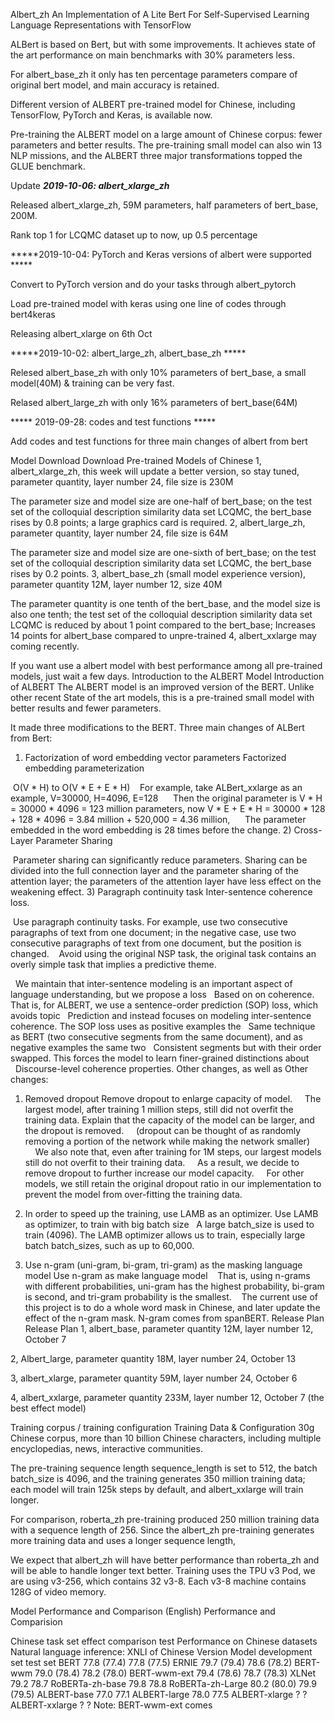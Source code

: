Albert_zh
An Implementation of A Lite Bert For Self-Supervised Learning Language Representations with TensorFlow

ALBert is based on Bert, but with some improvements. It achieves state of the art performance on main benchmarks with 30% parameters less.

For albert_base_zh it only has ten percentage parameters compare of original bert model, and main accuracy is retained.

Different version of ALBERT pre-trained model for Chinese, including TensorFlow, PyTorch and Keras, is available now.

Pre-training the ALBERT model on a large amount of Chinese corpus: fewer parameters and better results. The pre-training small model can also win 13 NLP missions, and the ALBERT three major transformations topped the GLUE benchmark.

Update
*****2019-10-06: albert_xlarge_zh*****

Released albert_xlarge_zh, 59M parameters, half parameters of bert_base, 200M.

Rank top 1 for LCQMC dataset up to now, up 0.5 percentage

*****2019-10-04: PyTorch and Keras versions of albert were supported *****

Convert to PyTorch version and do your tasks through albert_pytorch

Load pre-trained model with keras using one line of codes through bert4keras

Releasing albert_xlarge on 6th Oct

*****2019-10-02: albert_large_zh, albert_base_zh *****

Relesed albert_base_zh with only 10% parameters of bert_base, a small model(40M) & training can be very fast.

Relased albert_large_zh with only 16% parameters of bert_base(64M)

***** 2019-09-28: codes and test functions *****

Add codes and test functions for three main changes of albert from bert

Model Download Download Pre-trained Models of Chinese
1, albert_xlarge_zh, this week will update a better version, so stay tuned, parameter quantity, layer number 24, file size is 230M

The parameter size and model size are one-half of bert_base; on the test set of the colloquial description similarity data set LCQMC, the bert_base rises by 0.8 points; a large graphics card is required.
2, albert_large_zh, parameter quantity, layer number 24, file size is 64M

The parameter size and model size are one-sixth of bert_base; on the test set of the colloquial description similarity data set LCQMC, the bert_base rises by 0.2 points.
3, albert_base_zh (small model experience version), parameter quantity 12M, layer number 12, size 40M

The parameter quantity is one tenth of the bert_base, and the model size is also one tenth; the test set of the colloquial description similarity data set LCQMC is reduced by about 1 point compared to the bert_base;
Increases 14 points for albert_base compared to unpre-trained
4, albert_xxlarge may coming recently.

If you want use a albert model with best performance among all pre-trained models, just wait a few days.
Introduction to the ALBERT Model Introduction of ALBERT
The ALBERT model is an improved version of the BERT. Unlike other recent State of the art models, this is a pre-trained small model with better results and fewer parameters.

It made three modifications to the BERT. Three main changes of ALBert from Bert:

1) Factorization of word embedding vector parameters Factorized embedding parameterization

 O(V * H) to O(V * E + E * H)
 
 For example, take ALBert_xxlarge as an example, V=30000, H=4096, E=128
   
 Then the original parameter is V * H = 30000 * 4096 = 123 million parameters, now V * E + E * H = 30000 * 128 + 128 * 4096 = 3.84 million + 520,000 = 4.36 million,
   
 The parameter embedded in the word embedding is 28 times before the change.
2) Cross-Layer Parameter Sharing

 Parameter sharing can significantly reduce parameters. Sharing can be divided into the full connection layer and the parameter sharing of the attention layer; the parameters of the attention layer have less effect on the weakening effect.
3) Paragraph continuity task Inter-sentence coherence loss.

 Use paragraph continuity tasks. For example, use two consecutive paragraphs of text from one document; in the negative case, use two consecutive paragraphs of text from one document, but the position is changed.
 
 Avoid using the original NSP task, the original task contains an overly simple task that implies a predictive theme.

  We maintain that inter-sentence modeling is an important aspect of language understanding, but we propose a loss
  Based on on coherence. That is, for ALBERT, we use a sentence-order prediction (SOP) loss, which avoids topic
  Prediction and instead focuses on modeling inter-sentence coherence. The SOP loss uses as positive examples the
  Same technique as BERT (two consecutive segments from the same document), and as negative examples the same two
  Consistent segments but with their order swapped. This forces the model to learn finer-grained distinctions about
  Discourse-level coherence properties.
Other changes, as well as Other changes:

1) Removed dropout Remove dropout to enlarge capacity of model.
    The largest model, after training 1 million steps, still did not overfit the training data. Explain that the capacity of the model can be larger, and the dropout is removed.
    (dropout can be thought of as randomly removing a portion of the network while making the network smaller)
    We also note that, even after training for 1M steps, our largest models still do not overfit to their training data.
    As a result, we decide to remove dropout to further increase our model capacity.
    For other models, we still retain the original dropout ratio in our implementation to prevent the model from over-fitting the training data.
    
2) In order to speed up the training, use LAMB as an optimizer. Use LAMB as optimizer, to train with big batch size
  A large batch_size is used to train (4096). The LAMB optimizer allows us to train, especially large batch batch_sizes, such as up to 60,000.

3) Use n-gram (uni-gram, bi-gram, tri-gram) as the masking language model Use n-gram as make language model
   That is, using n-grams with different probabilities, uni-gram has the highest probability, bi-gram is second, and tri-gram probability is the smallest.
   The current use of this project is to do a whole word mask in Chinese, and later update the effect of the n-gram mask. N-gram comes from spanBERT.
Release Plan Release Plan
1, albert_base, parameter quantity 12M, layer number 12, October 7

2, Albert_large, parameter quantity 18M, layer number 24, October 13

3, albert_xlarge, parameter quantity 59M, layer number 24, October 6

4, albert_xxlarge, parameter quantity 233M, layer number 12, October 7 (the best effect model)

Training corpus / training configuration Training Data & Configuration
30g Chinese corpus, more than 10 billion Chinese characters, including multiple encyclopedias, news, interactive communities.

The pre-training sequence length sequence_length is set to 512, the batch batch_size is 4096, and the training generates 350 million training data; each model will train 125k steps by default, and albert_xxlarge will train longer.

For comparison, roberta_zh pre-training produced 250 million training data with a sequence length of 256. Since the albert_zh pre-training generates more training data and uses a longer sequence length,

We expect that albert_zh will have better performance than roberta_zh and will be able to handle longer text better.
Training uses the TPU v3 Pod, we are using v3-256, which contains 32 v3-8. Each v3-8 machine contains 128G of video memory.

Model Performance and Comparison (English) Performance and Comparision






Chinese task set effect comparison test Performance on Chinese datasets
Natural language inference: XNLI of Chinese Version
Model development set test set
BERT 77.8 (77.4) 77.8 (77.5)
ERNIE 79.7 (79.4) 78.6 (78.2)
BERT-wwm 79.0 (78.4) 78.2 (78.0)
BERT-wwm-ext 79.4 (78.6) 78.7 (78.3)
XLNet 79.2 78.7
RoBERTa-zh-base 79.8 78.8
RoBERTa-zh-Large 80.2 (80.0) 79.9 (79.5)
ALBERT-base 77.0 77.1
ALBERT-large 78.0 77.5
ALBERT-xlarge ? ?
ALBERT-xxlarge ? ?
Note: BERT-wwm-ext comes
